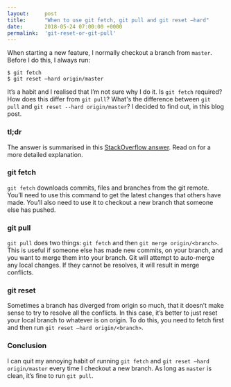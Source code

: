 ```yaml
---
layout:     post
title:      "When to use git fetch, git pull and git reset —hard"
date:       2018-05-24 07:00:00 +0000
permalink:  'git-reset-or-git-pull'
---
```


When starting a new feature, I normally checkout a branch from `master`. Before I do this, I always run:

```
$ git fetch
$ git reset —hard origin/master
```

It’s a habit and I realised that I’m not sure why I do it. Is `git fetch` required? How does this differ from `git pull`? What's the difference between `git pull` and `git reset --hard origin/master`? I decided to find out, in this blog post.

### tl;dr
The answer is summarised in this [StackOverflow answer](https://stackoverflow.com/a/43037318/847857). Read on for a more detailed explanation.

### git fetch
`git fetch` downloads commits, files and branches from the git remote. You’ll need to use this command to get the latest changes that others have made. You’ll also need to use it to checkout a new branch that someone else has pushed.

### git pull
`git pull` does two things: `git fetch` and then `git merge origin/<branch>`. This is useful if someone else has made new commits, on your branch, and you want to merge them into your branch. Git will attempt to auto-merge any local changes. If they cannot be resolves, it will result in merge conflicts.

### git reset
Sometimes a branch has diverged from origin so much, that it doesn’t make sense to try to resolve all the conflicts. In this case, it’s better to just reset your local branch to whatever is on origin. To do this, you need to fetch first and then run `git reset —hard origin/<branch>`.

### Conclusion
I can quit my annoying habit of running `git fetch` and `git reset —hard origin/master` every time I checkout a new branch. As long as `master` is clean, it’s fine to run `git pull`.
